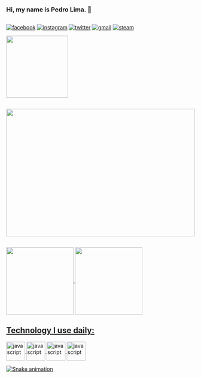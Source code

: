 ### Hi, my name is Pedro Lima. :vulcan_salute:
##	
[![facebook](https://img.shields.io/badge/Facebook-1877F2?style=for-the-badge&logo=facebook&logoColor=white)](https://www.facebook.com/profile.php?id=100046709631074)
[![instagram](https://img.shields.io/badge/Instagram-E4405F?style=for-the-badge&logo=instagram&logoColor=white)](https://www.instagram.com/pedropdin/)
[![twitter](https://img.shields.io/badge/Twitter-1DA1F2?style=for-the-badge&logo=twitter&logoColor=white)](https://twitter.com/PedroPdin)
[![gmail](https://img.shields.io/badge/Gmail-D14836?style=for-the-badge&logo=gmail&logoColor=white)](mailto:pedro.oficial1969@gmail.com)
[![steam](https://img.shields.io/badge/Steam-000000?style=for-the-badge&logo=steam&logoColor=white)](https://steamcommunity.com/id/PDINN/)

<div>
<a href="https://www.codewars.com/users/PedroPDIN" target="_blank">
    <img width="165" src="https://www.codewars.com/users/PedroPDIN/badges/micro" />
</a>
	
##
	
<img height=340px width=100% src='https://i.pinimg.com/originals/ea/c2/61/eac26181f6a03a98c7828992be7e346a.gif'>
	
##
<div>
<a href="https://github.com/PedroPDIN">
<img height="180em"   align="center" src="https://github-readme-stats.vercel.app/api?username=PedroPDIN&show_icons=true&theme=dark&include_all_commits=true&count_private=true"/>
<img height="180em"  align="center" src="https://github-readme-stats.vercel.app/api/top-langs/?username=PedroPDIN&layout=compact&langs_count=7&theme=dark" />
</div>
	
##

## Technology I use daily:
	
<div style = 'display: inline_block'>
<img align='center' width=50px alt='javascript' src='https://cdn.jsdelivr.net/gh/devicons/devicon/icons/javascript/javascript-original.svg'/>
<img align='center' width=50px alt='javascript' src='https://cdn.jsdelivr.net/gh/devicons/devicon/icons/html5/html5-original.svg'/>
<img align='center' width=50px alt='javascript' src='https://cdn.jsdelivr.net/gh/devicons/devicon/icons/css3/css3-original.svg'/>
<img align='center' width=50px alt='javascript' src='https://cdn.jsdelivr.net/gh/devicons/devicon/icons/markdown/markdown-original.svg'/>
</div>

  ![Snake animation](https://github.com/PedroPDIN/PedroPDIN/blob/output/github-contribution-grid-snake.svg)
